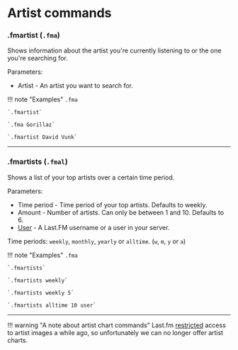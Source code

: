 # Artist commands
    
### .fmartist (`.fma`)

Shows information about the artist you're currently listening to or the one you're searching for.

Parameters:

* Artist - An artist you want to search for.

!!! note "Examples"
    `.fma`

    `.fmartist`

    `.fma Gorillaz`

    `.fmartist David Vunk`

---

### .fmartists (`.fmal`)

Shows a list of your top artists over a certain time period.

Parameters:

* Time period - Time period of your top artists. Defaults to weekly.
* Amount - Number of artists. Can only be between 1 and 10. Defaults to 6.
* [User](/commands/#using-commands-for-other-users) - A Last.FM username or a user in your server.

Time periods: `weekly`, `monthly`, `yearly` or `alltime`. (`w`, `m`, `y` or `a`)

!!! note "Examples"
    `.fma`

    `.fmartists`

    `.fmartists weekly`

    `.fmartists weekly 5`

    `.fmartists alltime 10 user`

---

!!! warning "A note about artist chart commands"
    Last.fm [restricted](https://getsatisfaction.com/lastfm/topics/api-announcement-dac8oefw5vrxq) access to artist images a while ago, so unfortunately we can no longer offer artist charts.
